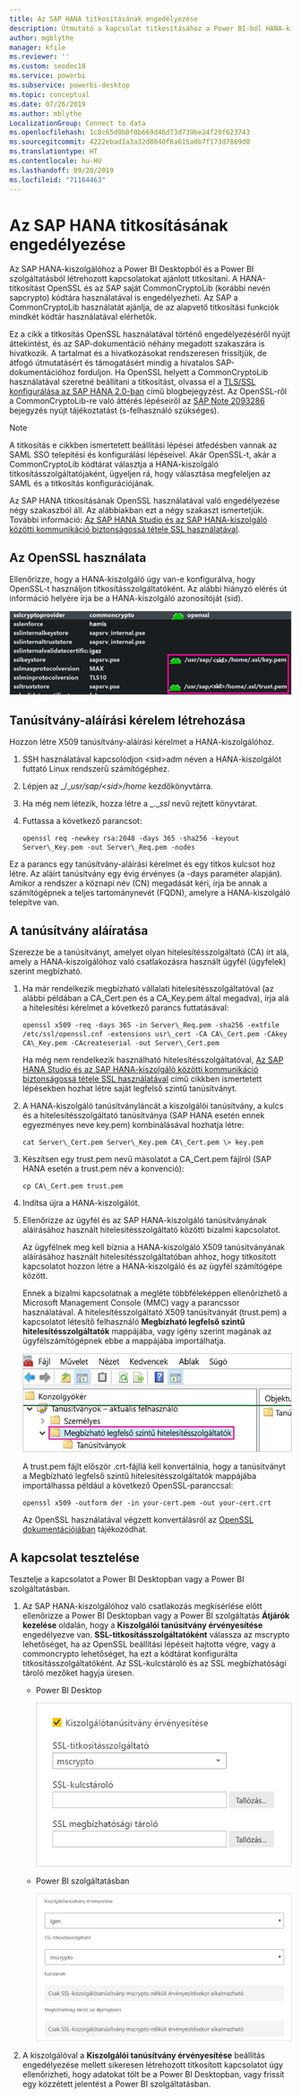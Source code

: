 ```yaml
---
title: Az SAP HANA titkosításának engedélyezése
description: Útmutató a kapcsolat titkosításához a Power BI-ból HANA-kiszolgálóhoz SAML SSO használatával való csatlakozáskor.
author: mgblythe
manager: kfile
ms.reviewer: ''
ms.custom: seodec18
ms.service: powerbi
ms.subservice: powerbi-desktop
ms.topic: conceptual
ms.date: 07/26/2019
ms.author: mblythe
LocalizationGroup: Connect to data
ms.openlocfilehash: 1c8c65d9b0f0b669d46d73d739be24f29f623743
ms.sourcegitcommit: 4222ebad1a3a32d8040f6a615a0b7f173d7869d0
ms.translationtype: HT
ms.contentlocale: hu-HU
ms.lasthandoff: 09/20/2019
ms.locfileid: "71164463"
---
```

# <a name="enable-encryption-for-sap-hana"></a>Az SAP HANA titkosításának engedélyezése

Az SAP HANA-kiszolgálóhoz a Power BI Desktopból és a Power BI szolgáltatásból létrehozott kapcsolatokat ajánlott titkosítani. A HANA-titkosítást OpenSSL és az SAP saját CommonCryptoLib (korábbi nevén sapcrypto) kódtára használatával is engedélyezheti. Az SAP a CommonCryptoLib használatát ajánlja, de az alapvető titkosítási funkciók mindkét kódtár használatával elérhetők.

Ez a cikk a titkosítás OpenSSL használatával történő engedélyezéséről nyújt áttekintést, és az SAP-dokumentáció néhány megadott szakaszára is hivatkozik. A tartalmat és a hivatkozásokat rendszeresen frissítjük, de átfogó útmutatásért és támogatásért mindig a hivatalos SAP-dokumentációhoz forduljon. Ha OpenSSL helyett a CommonCryptoLib használatával szeretné beállítani a titkosítást, olvassa el a [TLS/SSL konfigurálása az SAP HANA 2.0-ban](https://blogs.sap.com/2018/11/13/how-to-configure-tlsssl-in-sap-hana-2.0/) című blogbejegyzést. Az OpenSSL-ről a CommonCryptoLib-re való áttérés lépéseiről az [SAP Note 2093286](https://launchpad.support.sap.com/#/notes/2093286) bejegyzés nyújt tájékoztatást (s-felhasználó szükséges).

> [!NOTE]
> A titkosítás e cikkben ismertetett beállítási lépései átfedésben vannak az SAML SSO telepítési és konfigurálási lépéseivel. Akár OpenSSL-t, akár a CommonCryptoLib kódtárat választja a HANA-kiszolgáló titkosításszolgáltatójaként, ügyeljen rá, hogy választása megfeleljen az SAML és a titkosítás konfigurációjának.

Az SAP HANA titkosításának OpenSSL használatával való engedélyezése négy szakaszból áll. Az alábbiakban ezt a négy szakaszt ismertetjük.  További információ: [Az SAP HANA Studio és az SAP HANA-kiszolgáló közötti kommunikáció biztonságossá tétele SSL használatával](https://blogs.sap.com/2015/09/28/securing-the-communication-between-sap-hana-studio-and-sap-hana-server-through-ssl/).

## <a name="use-openssl"></a>Az OpenSSL használata

Ellenőrizze, hogy a HANA-kiszolgáló úgy van-e konfigurálva, hogy OpenSSL-t használjon titkosításszolgáltatóként. Az alábbi hiányzó elérés út információ helyére írja be a HANA-kiszolgáló azonosítóját (sid).

![OpenSSL titkosítási szolgáltató](media/desktop-sap-hana-encryption/ssl-crypto-provider.png)

## <a name="create-a-certificate-signing-request"></a>Tanúsítvány-aláírási kérelem létrehozása

Hozzon létre X509 tanúsítvány-aláírási kérelmet a HANA-kiszolgálóhoz.

1. SSH használatával kapcsolódjon \<sid\>adm néven a HANA-kiszolgálót futtató Linux rendszerű számítógéphez.

1. Lépjen az _/__usr/sap/\<sid\>/home_ kezdőkönyvtárra.

1. Ha még nem létezik, hozza létre a _.__ssl_ nevű rejtett könyvtárat.

1. Futtassa a következő parancsot:

    ```
    openssl req -newkey rsa:2048 -days 365 -sha256 -keyout Server\_Key.pem -out Server\_Req.pem -nodes
    ```

Ez a parancs egy tanúsítvány-aláírási kérelmet és egy titkos kulcsot hoz létre. Az aláírt tanúsítvány egy évig érvényes (a -days paraméter alapján). Amikor a rendszer a köznapi név (CN) megadását kéri, írja be annak a számítógépnek a teljes tartománynevét (FQDN), amelyre a HANA-kiszolgáló telepítve van.

## <a name="get-the-certificate-signed"></a>A tanúsítvány aláíratása

Szerezze be a tanúsítványt, amelyet olyan hitelesítésszolgáltató (CA) írt alá, amely a HANA-kiszolgálóhoz való csatlakozásra használt ügyfél (ügyfelek) szerint megbízható.

1. Ha már rendelkezik megbízható vállalati hitelesítésszolgáltatóval (az alábbi példában a CA\_Cert.pen és a CA\_Key.pem által megadva), írja alá a hitelesítési kérelmet a következő parancs futtatásával:

    ```
    openssl x509 -req -days 365 -in Server\_Req.pem -sha256 -extfile /etc/ssl/openssl.cnf -extensions usr\_cert -CA CA\_Cert.pem -CAkey CA\_Key.pem -CAcreateserial -out Server\_Cert.pem
    ```

    Ha még nem rendelkezik használható hitelesítésszolgáltatóval, [Az SAP HANA Studio és az SAP HANA-kiszolgáló közötti kommunikáció biztonságossá tétele SSL használatával](https://blogs.sap.com/2015/09/28/securing-the-communication-between-sap-hana-studio-and-sap-hana-server-through-ssl/) című cikkben ismertetett lépésekben hozhat létre saját legfelső szintű tanúsítványt.

1. A HANA-kiszolgáló tanúsítványláncát a kiszolgálói tanúsítvány, a kulcs és a hitelesítésszolgáltató tanúsítványa (SAP HANA esetén ennek egyezményes neve key.pem) kombinálásával hozhatja létre:

    ```
    cat Server\_Cert.pem Server\_Key.pem CA\_Cert.pem \> key.pem
    ```

1. Készítsen egy trust.pem nevű másolatot a CA\_Cert.pem fájlról (SAP HANA esetén a trust.pem név a konvenció):

    ```
    cp CA\_Cert.pem trust.pem
    ```

1. Indítsa újra a HANA-kiszolgálót.

1. Ellenőrizze az ügyfél és az SAP HANA-kiszolgáló tanúsítványának aláírásához használt hitelesítésszolgáltató közötti bizalmi kapcsolatot.

    Az ügyfélnek meg kell bíznia a HANA-kiszolgáló X509 tanúsítványának aláírásához használt hitelesítésszolgáltatóban ahhoz, hogy titkosított kapcsolatot hozzon létre a HANA-kiszolgáló és az ügyfél számítógépe között.

    Ennek a bizalmi kapcsolatnak a megléte többféleképpen ellenőrizhető a Microsoft Management Console (MMC) vagy a parancssor használatával. A hitelesítésszolgáltató X509 tanúsítványát (trust.pem) a kapcsolatot létesítő felhasználó **Megbízható legfelső szintű hitelesítésszolgáltatók** mappájába, vagy igény szerint magának az ügyfélszámítógépnek ebbe a mappájába importálhatja.

    ![Megbízható legfelső szintű hitelesítésszolgáltatók mappája](media/desktop-sap-hana-encryption/trusted-root-certification.png)

    A trust.pem fájlt először .crt-fájllá kell konvertálnia, hogy a tanúsítványt a Megbízható legfelső szintű hitelesítésszolgáltatók mappájába importálhassa például a következő OpenSSL-paranccsal:

    ```
    openssl x509 -outform der -in your-cert.pem -out your-cert.crt
    ```
    
    Az OpenSSL használatával végzett konvertálásról az [OpenSSL dokumentációjában](https://www.openssl.org/docs/manmaster/man1/x509.html) tájékozódhat.

## <a name="test-the-connection"></a>A kapcsolat tesztelése

Tesztelje a kapcsolatot a Power BI Desktopban vagy a Power BI szolgáltatásban.

1. Az SAP HANA-kiszolgálóhoz való csatlakozás megkísérlése előtt ellenőrizze a Power BI Desktopban vagy a Power BI szolgáltatás **Átjárók kezelése** oldalán, hogy a **Kiszolgálói tanúsítvány érvényesítése** engedélyezve van. **SSL-titkosításszolgáltatóként** válassza az mscrypto lehetőséget, ha az OpenSSL beállítási lépéseit hajtotta végre, vagy a commoncrypto lehetőséget, ha ezt a kódtárat konfigurálta titkosításszolgáltatóként. Az SSL-kulcstároló és az SSL megbízhatósági tároló mezőket hagyja üresen.

    - Power BI Desktop

        ![Kiszolgálótanúsítvány érvényesítése – szolgáltatás](media/desktop-sap-hana-encryption/validate-server-certificate-service.png)

    - Power BI szolgáltatásban

        ![Kiszolgálótanúsítvány érvényesítése – Desktop](media/desktop-sap-hana-encryption/validate-server-certificate-desktop.png)

1. A kiszolgálóval a **Kiszolgálói tanúsítvány érvényesítése** beállítás engedélyezése mellett sikeresen létrehozott titkosított kapcsolatot úgy ellenőrizheti, hogy adatokat tölt be a Power BI Desktopban, vagy frissít egy közzétett jelentést a Power BI szolgáltatásban.
